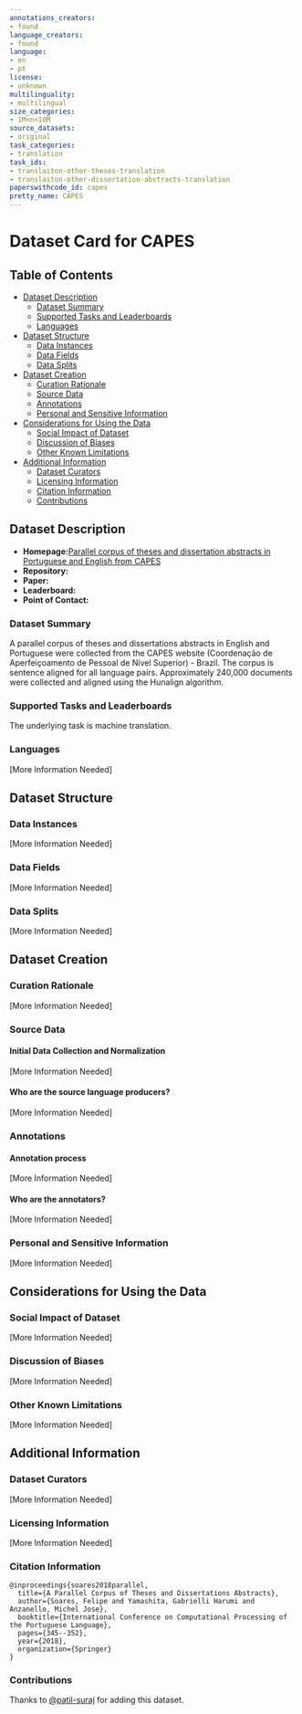 ```yaml
---
annotations_creators:
- found
language_creators:
- found
language:
- en
- pt
license:
- unknown
multilinguality:
- multilingual
size_categories:
- 1M<n<10M
source_datasets:
- original
task_categories:
- translation
task_ids:
- translaiton-other-theses-translation
- translaiton-other-dissertation-abstracts-translation
paperswithcode_id: capes
pretty_name: CAPES
---
```


# Dataset Card for CAPES

## Table of Contents
- [Dataset Description](#dataset-description)
  - [Dataset Summary](#dataset-summary)
  - [Supported Tasks and Leaderboards](#supported-tasks-and-leaderboards)
  - [Languages](#languages)
- [Dataset Structure](#dataset-structure)
  - [Data Instances](#data-instances)
  - [Data Fields](#data-fields)
  - [Data Splits](#data-splits)
- [Dataset Creation](#dataset-creation)
  - [Curation Rationale](#curation-rationale)
  - [Source Data](#source-data)
  - [Annotations](#annotations)
  - [Personal and Sensitive Information](#personal-and-sensitive-information)
- [Considerations for Using the Data](#considerations-for-using-the-data)
  - [Social Impact of Dataset](#social-impact-of-dataset)
  - [Discussion of Biases](#discussion-of-biases)
  - [Other Known Limitations](#other-known-limitations)
- [Additional Information](#additional-information)
  - [Dataset Curators](#dataset-curators)
  - [Licensing Information](#licensing-information)
  - [Citation Information](#citation-information)
  - [Contributions](#contributions)

## Dataset Description

- **Homepage:**[Parallel corpus of theses and dissertation abstracts in Portuguese and English from CAPES](https://sites.google.com/view/felipe-soares/datasets#h.p_kxOR6EhHm2a6)
- **Repository:**
- **Paper:**
- **Leaderboard:**
- **Point of Contact:**

### Dataset Summary

A parallel corpus of theses and dissertations abstracts in English and Portuguese were collected from the
CAPES website (Coordenação de Aperfeiçoamento de Pessoal de Nível Superior) - Brazil.
The corpus is sentence aligned for all language pairs. Approximately 240,000 documents were
collected and aligned using the Hunalign algorithm.

### Supported Tasks and Leaderboards

The underlying task is machine translation.

### Languages

[More Information Needed]

## Dataset Structure

### Data Instances

[More Information Needed]

### Data Fields

[More Information Needed]

### Data Splits

[More Information Needed]

## Dataset Creation

### Curation Rationale

[More Information Needed]

### Source Data

#### Initial Data Collection and Normalization

[More Information Needed]

#### Who are the source language producers?

[More Information Needed]

### Annotations

#### Annotation process

[More Information Needed]

#### Who are the annotators?

[More Information Needed]

### Personal and Sensitive Information

[More Information Needed]

## Considerations for Using the Data

### Social Impact of Dataset

[More Information Needed]

### Discussion of Biases

[More Information Needed]

### Other Known Limitations

[More Information Needed]

## Additional Information

### Dataset Curators

[More Information Needed]

### Licensing Information

[More Information Needed]

### Citation Information

```
@inproceedings{soares2018parallel,
  title={A Parallel Corpus of Theses and Dissertations Abstracts},
  author={Soares, Felipe and Yamashita, Gabrielli Harumi and Anzanello, Michel Jose},
  booktitle={International Conference on Computational Processing of the Portuguese Language},
  pages={345--352},
  year={2018},
  organization={Springer}
}
```
### Contributions

Thanks to [@patil-suraj](https://github.com/patil-suraj) for adding this dataset.